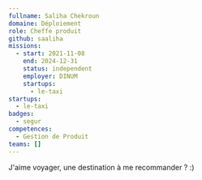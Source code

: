```yaml
---
fullname: Saliha Chekroun
domaine: Déploiement
role: Cheffe produit
github: saaliha
missions:
  - start: 2021-11-08
    end: 2024-12-31
    status: independent
    employer: DINUM
    startups:
      - le-taxi
startups:
  - le-taxi
badges:
  - segur
competences:
  - Gestion de Produit
teams: []
---
```

J'aime voyager, une destination à me recommander ? :)